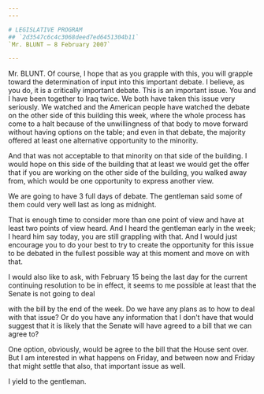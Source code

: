 ```yaml
---
---

# LEGISLATIVE PROGRAM
## `2d3547c6c4c3068deed7ed6451304b11`
`Mr. BLUNT — 8 February 2007`

---
```



Mr. BLUNT. Of course, I hope that as you grapple with this, you will 
grapple toward the determination of input into this important debate. I 
believe, as you do, it is a critically important debate. This is an 
important issue. You and I have been together to Iraq twice. We both 
have taken this issue very seriously. We watched and the American 
people have watched the debate on the other side of this building this 
week, where the whole process has come to a halt because of the 
unwillingness of that body to move forward without having options on 
the table; and even in that debate, the majority offered at least one 
alternative opportunity to the minority.

And that was not acceptable to that minority on that side of the 
building. I would hope on this side of the building that at least we 
would get the offer that if you are working on the other side of the 
building, you walked away from, which would be one opportunity to 
express another view.

We are going to have 3 full days of debate. The gentleman said some 
of them could very well last as long as midnight.



That is enough time to consider more than one point of view and have 
at least two points of view heard. And I heard the gentleman early in 
the week; I heard him say today, you are still grappling with that. And 
I would just encourage you to do your best to try to create the 
opportunity for this issue to be debated in the fullest possible way at 
this moment and move on with that.

I would also like to ask, with February 15 being the last day for the 
current continuing resolution to be in effect, it seems to me possible 
at least that the Senate is not going to deal


with the bill by the end of the week. Do we have any plans as to how to 
deal with that issue? Or do you have any information that I don't have 
that would suggest that it is likely that the Senate will have agreed 
to a bill that we can agree to?

One option, obviously, would be agree to the bill that the House sent 
over. But I am interested in what happens on Friday, and between now 
and Friday that might settle that also, that important issue as well.

I yield to the gentleman.